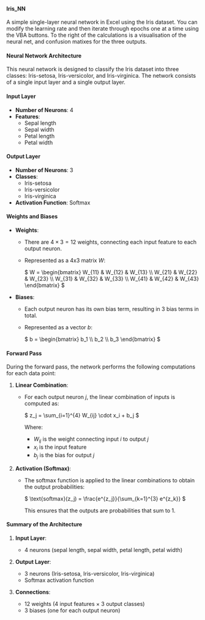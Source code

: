 #### Iris_NN
 A simple single-layer neural network in Excel using the Iris dataset. You can modify the learning rate and then iterate through epochs one at a time using the VBA buttons. To the right of the calculations is a visualisation of the neural net, and confusion matixes for the three outputs.

#### Neural Network Architecture

This neural network is designed to classify the Iris dataset into three classes: Iris-setosa, Iris-versicolor, and Iris-virginica. The network consists of a single input layer and a single output layer.

#### Input Layer

- **Number of Neurons**: 4
- **Features**: 
  - Sepal length
  - Sepal width
  - Petal length
  - Petal width

#### Output Layer

- **Number of Neurons**: 3
- **Classes**:
  - Iris-setosa
  - Iris-versicolor
  - Iris-virginica
- **Activation Function**: Softmax

#### Weights and Biases

- **Weights**:
  - There are $`4 \times 3 = 12`$ weights, connecting each input feature to each output neuron.
  - Represented as a 4x3 matrix $`W`$:

    $`
    W = \begin{bmatrix}
    W_{11} & W_{12} & W_{13} \\
    W_{21} & W_{22} & W_{23} \\
    W_{31} & W_{32} & W_{33} \\
    W_{41} & W_{42} & W_{43}
    \end{bmatrix}
    `$

- **Biases**:
  - Each output neuron has its own bias term, resulting in 3 bias terms in total.
  - Represented as a vector $`b`$:

    $`
    b = \begin{bmatrix}
    b_1 \\
    b_2 \\
    b_3
    \end{bmatrix}
    `$

#### Forward Pass

During the forward pass, the network performs the following computations for each data point:

1. **Linear Combination**:
   - For each output neuron $`j`$, the linear combination of inputs is computed as:

     $`
     z_j = \sum_{i=1}^{4} W_{ij} \cdot x_i + b_j
     `$

     Where:
     - $`W_{ij}`$ is the weight connecting input $`i`$ to output $`j`$
     - $`x_i`$ is the input feature
     - $`b_j`$ is the bias for output $`j`$

2. **Activation (Softmax)**:
   - The softmax function is applied to the linear combinations to obtain the output probabilities:

     $`
     \text{softmax}(z_j) = \frac{e^{z_j}}{\sum_{k=1}^{3} e^{z_k}}
     `$

     This ensures that the outputs are probabilities that sum to 1.



#### Summary of the Architecture

1. **Input Layer**:
   - 4 neurons (sepal length, sepal width, petal length, petal width)

2. **Output Layer**:
   - 3 neurons (Iris-setosa, Iris-versicolor, Iris-virginica)
   - Softmax activation function

3. **Connections**:
   - 12 weights (4 input features × 3 output classes)
   - 3 biases (one for each output neuron)


